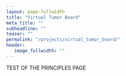 ```yaml
---
layout: page-fullwidth
title: "Virtual Tumor Board"
meta_title: ""
subheadline: ""
teaser: ""
permalink: "/projects/virtual_tumor_board/"
header:
   image_fullwidth: ""
---
```



TEST OF THE PRINCIPLES PAGE
